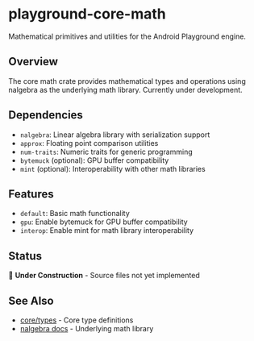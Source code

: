 # playground-core-math

Mathematical primitives and utilities for the Android Playground engine.

## Overview

The core math crate provides mathematical types and operations using nalgebra as the underlying math library. Currently under development.

## Dependencies

- `nalgebra`: Linear algebra library with serialization support
- `approx`: Floating point comparison utilities  
- `num-traits`: Numeric traits for generic programming
- `bytemuck` (optional): GPU buffer compatibility
- `mint` (optional): Interoperability with other math libraries

## Features

- `default`: Basic math functionality
- `gpu`: Enable bytemuck for GPU buffer compatibility
- `interop`: Enable mint for math library interoperability

## Status

🚧 **Under Construction** - Source files not yet implemented

## See Also

- [core/types](../types/README.md) - Core type definitions
- [nalgebra docs](https://nalgebra.org/) - Underlying math library
